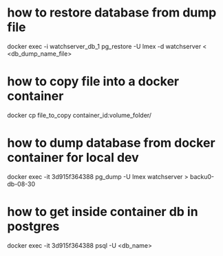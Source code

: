 how to restore database from dump file 
====================================================
docker exec -i watchserver_db_1 pg_restore -U lmex -d watchserver < <db_dump_name_file>


how to copy file into a docker container 
====================================================
docker cp file_to_copy container_id:volume_folder/


how to dump database from docker container for local dev 
============================================================
docker exec -it 3d915f364388 pg_dump -U lmex watchserver > backu0-db-08-30



how to get inside container db in postgres
============================================================
docker exec -it 3d915f364388 psql -U <user> <db_name>
